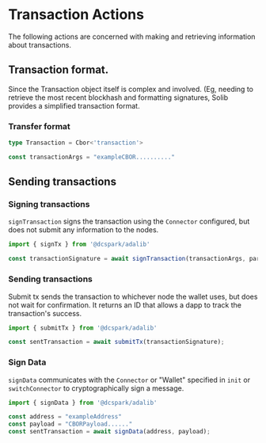 # Transaction Actions
The following actions are concerned with making and retrieving information about
transactions.

## Transaction format.

Since the Transaction object itself is complex and involved. (Eg, needing to
retrieve the most recent blockhash and formatting signatures, Solib provides a
simplified transaction format. 

### Transfer format

```ts
type Transaction = Cbor<'transaction'>

const transactionArgs = "exampleCBOR.........."
```

## Sending transactions

### Signing transactions
`signTransaction` signs the transaction using the `Connector` configured, but
does not submit any information to the nodes.

```ts
import { signTx } from '@dcspark/adalib'

const transactionSignature = await signTransaction(transactionArgs, partialSign);
```

### Sending transactions

Submit tx sends the transaction to whichever node the wallet uses, but does not wait for confirmation. It returns an ID that allows a dapp to track the transaction's success.

```ts
import { submitTx } from '@dcspark/adalib'

const sentTransaction = await submitTx(transactionSignature);
```

### Sign Data

 `signData` communicates with the `Connector` or "Wallet" specified in `init` or `switchConnector` to cryptographically sign a message.

```ts
import { signData } from '@dcspark/adalib'

const address = "exampleAddress"
const payload = "CBORPayload......"
const sentTransaction = await signData(address, payload);

```





